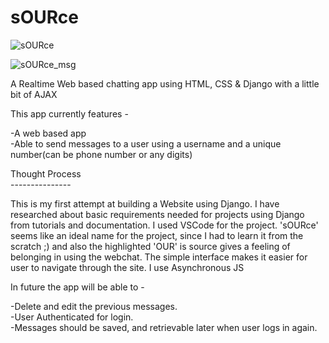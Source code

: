 # sOURce

![sOURce](https://user-images.githubusercontent.com/75982198/200383848-c7807448-fa7b-48a0-bd76-e9af72b7d7a2.PNG)

![sOURce_msg](https://user-images.githubusercontent.com/75982198/200385842-edc4b598-30ba-42fb-80c1-22d335dc65e9.PNG)



A Realtime Web based chatting app using HTML, CSS &amp; Django with a little bit of AJAX<br>

This app currently features -<br>

 -A web based app<br>
 -Able to send messages to a user using a username and a unique number(can be phone number or any digits)<br>

Thought Process<br>
---------------<br>

This is my first attempt at building a Website using Django. I have researched about basic requirements needed for projects using Django from tutorials and documentation. I used VSCode for the project. 'sOURce' seems like an ideal name for the project, since I had to learn it from the scratch ;) and also the highlighted 'OUR' is source gives a feeling of belonging in using the webchat. The simple interface makes it easier for user to navigate through the site. I use Asynchronous JS

In future the app will be able to -<br>

-Delete and edit the previous messages.<br>
-User Authenticated for login.<br>
-Messages should be saved, and retrievable later when user logs in again.<br>

